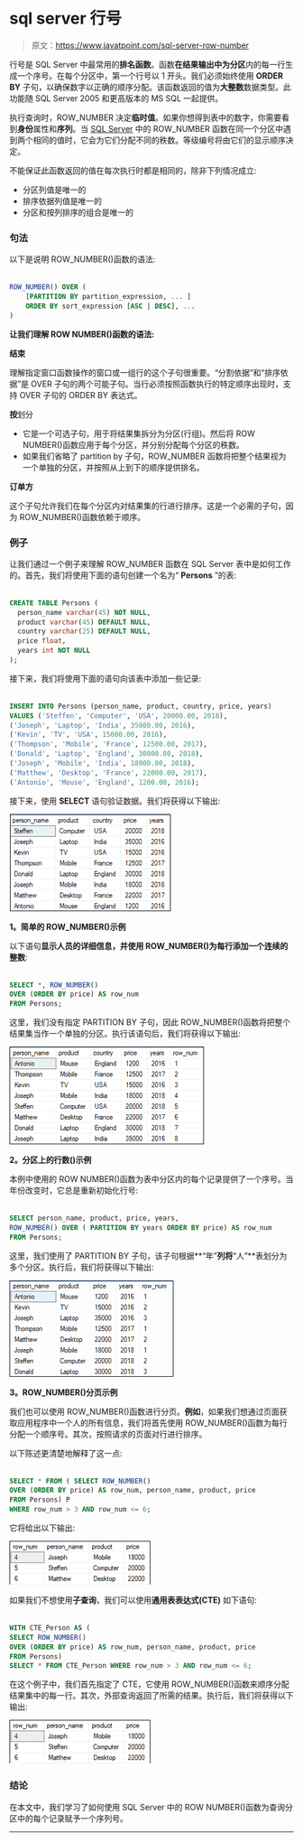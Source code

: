 # sql server 行号

> 原文：<https://www.javatpoint.com/sql-server-row-number>

行号是 SQL Server 中最常用的**排名函数**。函数**在结果输出中为分区**内的每一行生成一个序号。在每个分区中，第一个行号以 1 开头。我们必须始终使用 **ORDER BY** 子句，以确保数字以正确的顺序分配。该函数返回的值为**大整数**数据类型。此功能随 SQL Server 2005 和更高版本的 MS SQL 一起提供。

执行查询时，ROW_NUMBER 决定**临时值**。如果你想得到表中的数字，你需要看到**身份**属性和**序列**。当 [SQL Server](https://www.javatpoint.com/sql-server-tutorial) 中的 ROW_NUMBER 函数在同一个分区中遇到两个相同的值时，它会为它们分配不同的秩数。等级编号将由它们的显示顺序决定。

不能保证此函数返回的值在每次执行时都是相同的，除非下列情况成立:

*   分区列值是唯一的
*   排序依据列值是唯一的
*   分区和按列排序的组合是唯一的

### 句法

以下是说明 ROW_NUMBER()函数的语法:

```sql

ROW_NUMBER() OVER (
    [PARTITION BY partition_expression, ... ]
    ORDER BY sort_expression [ASC | DESC], ...
)

```

**让我们理解 ROW NUMBER()函数的语法:**

**结束**

理解指定窗口函数操作的窗口或一组行的这个子句很重要。“分割依据”和“排序依据”是 OVER 子句的两个可能子句。当行必须按照函数执行的特定顺序出现时，支持 OVER 子句的 ORDER BY 表达式。

**按**划分

*   它是一个可选子句，用于将结果集拆分为分区(行组)。然后将 ROW NUMBER()函数应用于每个分区，并分别分配每个分区的秩数。
*   如果我们省略了 partition by 子句，ROW_NUMBER 函数将把整个结果视为一个单独的分区，并按照从上到下的顺序提供排名。

**订单方**

这个子句允许我们在每个分区内对结果集的行进行排序。这是一个必需的子句，因为 ROW_NUMBER()函数依赖于顺序。

### 例子

让我们通过一个例子来理解 ROW_NUMBER 函数在 SQL Server 表中是如何工作的。首先，我们将使用下面的语句创建一个名为“ **Persons** ”的表:

```sql

CREATE TABLE Persons (  
  person_name varchar(45) NOT NULL,  
  product varchar(45) DEFAULT NULL,  
  country varchar(25) DEFAULT NULL,
  price float,
  years int NOT NULL  
);

```

接下来，我们将使用下面的语句向该表中添加一些记录:

```sql

INSERT INTO Persons (person_name, product, country, price, years)   
VALUES ('Steffen', 'Computer', 'USA', 20000.00, 2018),   
('Joseph', 'Laptop', 'India', 35000.00, 2016),   
('Kevin', 'TV', 'USA', 15000.00, 2016),   
('Thompson', 'Mobile', 'France', 12500.00, 2017), 
('Donald', 'Laptop', 'England', 30000.00, 2018),  
('Joseph', 'Mobile', 'India', 18000.00, 2018),  
('Matthew', 'Desktop', 'France', 22000.00, 2017),   
('Antonio', 'Mouse', 'England', 1200.00, 2016);

```

接下来，使用 **SELECT** 语句验证数据。我们将获得以下输出:

![SQL Server Row Number](img/3a61f7db827c858352a982bca25ec64a.png)

**1。简单的 ROW_NUMBER()示例**

以下语句**显示人员的详细信息，并使用 ROW_NUMBER()为每行添加一个连续的整数**:

```sql

SELECT *, ROW_NUMBER() 
OVER (ORDER BY price) AS row_num
FROM Persons; 

```

这里，我们没有指定 PARTITION BY 子句，因此 ROW_NUMBER()函数将把整个结果集当作一个单独的分区。执行该语句后，我们将获得以下输出:

![SQL Server Row Number](img/8125b8e0db203f1e27e58317054a61d1.png)

**2。分区上的行数()示例**

本例中使用的 ROW NUMBER()函数为表中分区内的每个记录提供了一个序号。当年份改变时，它总是重新初始化行号:

```sql

SELECT person_name, product, price, years, 
ROW_NUMBER() OVER ( PARTITION BY years ORDER BY price) AS row_num
FROM Persons;

```

这里，我们使用了 PARTITION BY 子句，该子句根据**“年”**列将**“人”**表划分为多个分区。执行后，我们将获得以下输出:

![SQL Server Row Number](img/ee0b1a734fad1b38734b4205ca985c14.png)

**3。ROW_NUMBER()分页示例**

我们也可以使用 ROW_NUMBER()函数进行分页。**例如**，如果我们想通过页面获取应用程序中一个人的所有信息，我们将首先使用 ROW_NUMBER()函数为每行分配一个顺序号。其次，按照请求的页面对行进行排序。

以下陈述更清楚地解释了这一点:

```sql

SELECT * FROM ( SELECT ROW_NUMBER() 
OVER (ORDER BY price) AS row_num, person_name, product, price
FROM Persons) P
WHERE row_num > 3 AND row_num <= 6;

```

它将给出以下输出:

![SQL Server Row Number](img/7be9bbd8493263e809267a48119229dc.png)

如果我们不想使用**子查询**，我们可以使用**通用表表达式(CTE)** 如下语句:

```sql

WITH CTE_Person AS (
SELECT ROW_NUMBER() 
OVER (ORDER BY price) AS row_num, person_name, product, price
FROM Persons)
SELECT * FROM CTE_Person WHERE row_num > 3 AND row_num <= 6;

```

在这个例子中，我们首先指定了 CTE，它使用 ROW_NUMBER()函数来顺序分配结果集中的每一行。其次，外部查询返回了所需的结果。执行后，我们将获得以下输出:

![SQL Server Row Number](img/384ae86b0dd21d74b6d9735c7dece5e4.png)

### 结论

在本文中，我们学习了如何使用 SQL Server 中的 ROW NUMBER()函数为查询分区中的每个记录赋予一个序列号。

* * *